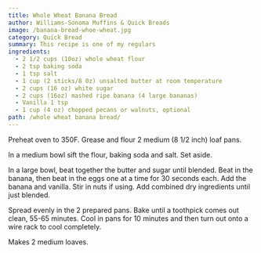 ```yaml
---
title: Whole Wheat Banana Bread
author: Williams-Sonoma Muffins & Quick Breads
image: /banana-bread-whoe-wheat.jpg
category: Quick Bread
summary: This recipe is one of my regulars
ingredients:
  - 2 1/2 cups (10oz) whole wheat flour
  - 2 tsp baking soda
  - 1 tsp salt
  - 1 cup (2 sticks/8 0z) unsalted butter at room temperature
  - 2 cups (16 oz) white sugar
  - 2 cups (16oz) mashed ripe banana (4 large bananas)
  - Vanilla 1 tsp
  - 1 cup (4 oz) chopped pecans or walnuts, optional
path: /whole wheat banana bread/
---
```

Preheat oven to 350F.  Grease and flour 2 medium (8 1/2 inch) loaf pans.

In a medium bowl sift the flour, baking soda and salt.  Set aside.

In a large bowl, beat together the butter and sugar until blended.  Beat in the banana, then beat in the eggs one at a time for 30 seconds each.  Add the banana and vanilla.  Stir in nuts if using.  Add combined dry ingredients until just blended.

Spread evenly in the 2 prepared pans.  Bake until a toothpick comes out clean, 55-65 minutes.  Cool in pans for 10 minutes and then turn out onto a wire rack to cool completely.

Makes 2 medium loaves.